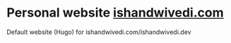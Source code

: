 # Personal website [ishandwivedi.com](www.ishandwivedi.com)
Default website (Hugo) for ishandwivedi.com/ishandwivedi.dev
